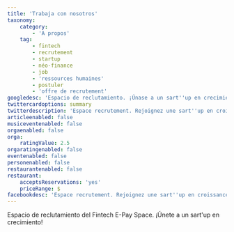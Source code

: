 ```yaml
---
title: 'Trabaja con nosotros'
taxonomy:
    category:
        - 'A propos'
    tag:
        - fintech
        - recrutement
        - startup
        - néo-finance
        - job
        - 'ressources humaines'
        - postuler
        - 'offre de recrutement'
googledesc: 'Espacio de reclutamiento. ¡Únase a un sart''up en crecimiento especializado en el mundo de las tecnologías financieras!'
twittercardoptions: summary
twitterdescription: 'Espace recrutement. Rejoignez une sart''up en croissance spécialisée dans le monde des technologies financières !'
articleenabled: false
musiceventenabled: false
orgaenabled: false
orga:
    ratingValue: 2.5
orgaratingenabled: false
eventenabled: false
personenabled: false
restaurantenabled: false
restaurant:
    acceptsReservations: 'yes'
    priceRange: $
facebookdesc: 'Espace recrutement. Rejoignez une sart''up en croissance spécialisée dans le monde des technologies financières !'
---
```


Espacio de reclutamiento del Fintech E-Pay Space. ¡Únete a un sart'up en crecimiento!